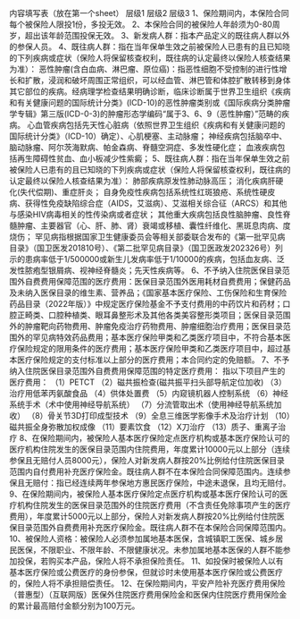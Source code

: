 内容填写表（放在第一个sheet）
	层级1	层级2	层级3
	1、保险期间内，本保险合同每个被保险人限投1份，多投无效。
	2、本保险合同的被保险人年龄须为0-80周岁，超出该年龄范围投保无效。
	3、新发病人群：指本产品定义的既往病人群以外的参保人员。
	4、既往病人群：指在当年保单生效之前被保险人已患有的且已知晓的下列疾病或症状（保险人将保留核查权利，既往病的认定最终以保险人核查结果为准）： 恶性肿瘤(含白血病、淋巴瘤、原位癌)：指恶性细胞不受控制的进行性增长和扩散，浸润和破坏周围正常组织，可以经血管、淋巴管和体腔扩散转移到身体其它部位的疾病。经病理学检查结果明确诊断，临床诊断属于世界卫生组织《疾病和有关健康问题的国际统计分类》(ICD-10)的恶性肿瘤类别或《国际疾病分类肿瘤学专辑》第三版(ICD-0-3)的肿瘤形态学编码“属于3、6、9（恶性肿瘤）”范畴的疾病。 心血管疾病包括先天性心脏病（依照世界卫生组织《疾病和有关健康问题的国际统计分类》（ICD-10）确定）、心肌梗塞、主动脉瘤； 神经疾病包括脑卒中、脑动脉瘤、阿尔茨海默病、帕金森病、脊髓空洞症、多发性硬化症； 血液疾病包括再生障碍性贫血、血小板减少性紫癜；
	5、既往病人群：指在当年保单生效之前被保险人已患有的且已知晓的下列疾病或症状（保险人将保留核查权利，既往病的认定最终以保险人核查结果为准）： 肺部疾病原发性肺动脉高压； 消化疾病肝硬化(失代偿期)、重症肝炎； 自身免疫性疾病包括系统性红斑狼疮、系统性硬皮病、获得性免疫缺陷综合症（AIDS，艾滋病）、艾滋相关综合征（ARCS）和其他与感染HIV病毒相关的性传染病或者症状； 其他重大疾病包括良性脑肿瘤、良性脊髓肿瘤、主要器官（心、肝、肺、肾）衰竭或移植、囊性纤维化、黑斑息肉病、度烧伤； 罕见病指根据国家卫生健康委员会等相关部委联合发布的《第一批罕见病目录》（国卫医发201810号）、《第二批罕见病目录》（国卫医政发202326号）列示的患病率低于1/500000或新生儿发病率低于1/10000的疾病，包括血友病、泛发性脓疱型银屑病、视神经脊髓炎；先天性疾病等。
	6、不予纳入住院医保目录范围外自费费用保障范围的医疗费用：医保目录范围外医用耗材自费费用；保健药品及未纳入医保目录的维生素、营养品；《国家基本医疗保险、工伤保险和生育保险药品目录（2022年版）》中规定医疗保险基金不予支付费用的中药饮片和药材；口腔正畸类、口腔种植类、眼耳鼻整形术及其他各类美容整形类项目；医保目录范围外的肿瘤靶向药物费用、肿瘤免疫治疗药物费用、肿瘤细胞治疗费用；医保目录范围外的罕见病特效药品费用；基本医疗保险甲类和乙类医疗项目中，不符合基本医疗保险规定的限用条件的医疗费用；基本医疗保险甲类和乙类医疗项目中，超过基本医疗保险规定的支付标准以上部分的医疗费用；本合同约定的免赔额。
	7、不予纳入住院医保目录范围外自费费用保障范围的特定医疗费用： 指以下项目产生的医疗费用： （1）PETCT （2）磁共振检查(磁共振平扫头部导航定位加收) （3）治疗用低苯丙氨酸食品 （4）供体处置费 （5）内窥镜机器人控制系统 （6）神经系统手术（术中使用神经导航系统） （7）分流管取出术（使用神经导航系统加收） （8）骨关节3D打印成型技术 （9）全息三维医学影像手术及治疗计划 （10）磁共振全身弥散加权成像 （11）要素饮食 （12）X刀治疗 （13）质子、重离子治疗
	8、在保险期间内，被保险人基本医疗保险定点医疗机构或基本医疗保险认可的医疗机构住院发生的医保目录范围内住院费用，年度累计10000元以上部分（连续参保且无赔付人员8000元），保险人对新发病人群按20%比例给付住院医保目录范围内自付费用补充医疗保险金。既往病人群不在本保险合同保障范围内。连续参保且无赔付：指已经连续两年参保地方惠民医疗保险，中途未退保，且均无赔付。
	9、在保险期间内，被保险人基本医疗保险定点医疗机构或基本医疗保险认可的医疗机构住院发生的医保目录范围外的住院医疗费用（不含责任免除事项产生的医疗费用），年度累计5000元以上部分，保险人对新发病人群按20%比例给付住院医保目录范围外自费费用补充医疗保险金。既往病人群不在本保险合同保障范围内。
	10、被保险人资格：被保险人必须参加属地基本医保，含城镇职工医保、城乡居民医保，不限职业、不限年龄、不限健康状况。未参加属地基本医保的人群不能参加投保，若购买本产品，保险人将不承担保险责任。
	11、如投保时被保险人以有基本医疗保险或公费医疗的身份参保，但就诊时未使用基本医疗保险或公费医疗的，保险人将不承担赔偿责任。
	12、在保险期间内，平安产险补充医疗费用保险（普惠型）（互联网版）医保外住院医疗费用保险金和医保内住院医疗费用保险金的累计最高赔付金额分别为100万元。


